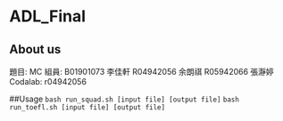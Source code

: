 # ADL_Final

## About us
題目: MC
組員:
	B01901073 李佳軒
	R04942056 余朗祺
	R05942066 張瀞婷
Codalab: r04942056

##Usage
`bash run_squad.sh [input file] [output file]`
`bash run_toefl.sh [input file] [output file]`
